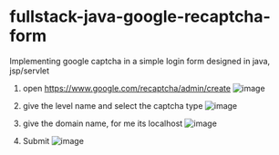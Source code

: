 # fullstack-java-google-recaptcha-form
Implementing google captcha  in a simple login form designed in java, jsp/servlet

1.  open  https://www.google.com/recaptcha/admin/create
![image](https://user-images.githubusercontent.com/62290469/235706210-52a143c1-c5d2-4286-84e9-2884673ab0a0.png)

2.  give the level name and select the captcha type
![image](https://user-images.githubusercontent.com/62290469/235708073-904de42e-2a08-46a4-8fb5-6af866aa8ab5.png)

3.  give the domain name, for me its localhost
![image](https://user-images.githubusercontent.com/62290469/235708613-c5eee97a-b46b-4271-86d9-d9802e422241.png)

4.  Submit
![image](https://user-images.githubusercontent.com/62290469/235709232-a11c6ce7-ba00-4ce9-ad73-d023fa84fa31.png)




